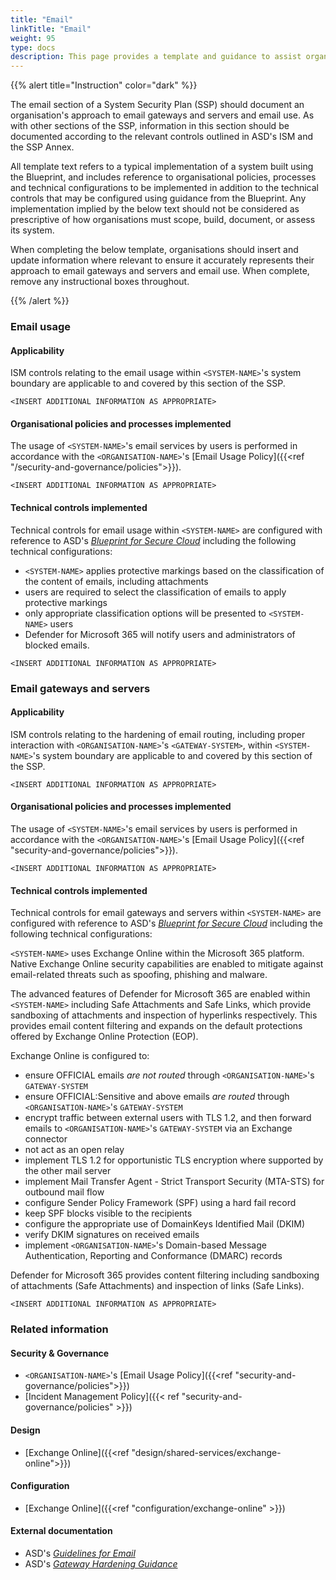 ```yaml
---
title: "Email"
linkTitle: "Email"
weight: 95
type: docs
description: This page provides a template and guidance to assist organisations in documenting their approach to email gateways and servers and email use associated with their system(s) built on ASD's Blueprint for Secure Cloud.
---
```


{{% alert title="Instruction" color="dark" %}}

The email section of a System Security Plan (SSP) should document an organisation's approach to email gateways and servers and email use. As with other sections of the SSP, information in this section should be documented according to the relevant controls outlined in ASD's ISM and the SSP Annex. 

All template text refers to a typical implementation of a system built using the Blueprint, and includes reference to organisational policies, processes and technical configurations to be implemented in addition to the technical controls that may be configured using guidance from the Blueprint. Any implementation implied by the below text should not be considered as prescriptive of how organisations must scope, build, document, or assess its system.

When completing the below template, organisations should insert and update information where relevant to ensure it accurately represents their approach to email gateways and servers and email use. When complete, remove any instructional boxes throughout. 

{{% /alert %}}

### Email usage

#### Applicability

ISM controls relating to the email usage within `<SYSTEM-NAME>`'s system boundary are applicable to and covered by this section of the SSP. 

`<INSERT ADDITIONAL INFORMATION AS APPROPRIATE>`

#### Organisational policies and processes implemented

The usage of `<SYSTEM-NAME>`'s email services by users is performed in accordance with the `<ORGANISATION-NAME>`'s [Email Usage Policy]({{<ref "/security-and-governance/policies">}}).

`<INSERT ADDITIONAL INFORMATION AS APPROPRIATE>`

#### Technical controls implemented

Technical controls for email usage within `<SYSTEM-NAME>` are configured with reference to ASD's [*Blueprint for Secure Cloud*](https://blueprint.asd.gov.au) including the following technical configurations:

* `<SYSTEM-NAME>` applies protective markings based on the classification of the content of emails, including attachments
* users are required to select the classification of emails to apply protective markings
* only appropriate classification options will be presented to `<SYSTEM-NAME>` users
* Defender for Microsoft 365 will notify users and administrators of blocked emails.

`<INSERT ADDITIONAL INFORMATION AS APPROPRIATE>`

### Email gateways and servers

#### Applicability

ISM controls relating to the hardening of email routing, including proper interaction with `<ORGANISATION-NAME>`'s `<GATEWAY-SYSTEM>`, within `<SYSTEM-NAME>`'s system boundary are applicable to and covered by this section of the SSP. 

`<INSERT ADDITIONAL INFORMATION AS APPROPRIATE>`

#### Organisational policies and processes implemented

The usage of `<SYSTEM-NAME>`'s email services by users is performed in accordance with the `<ORGANISATION-NAME>`'s [Email Usage Policy]({{<ref "security-and-governance/policies">}}).

`<INSERT ADDITIONAL INFORMATION AS APPROPRIATE>`

#### Technical controls implemented

Technical controls for email gateways and servers within `<SYSTEM-NAME>` are configured with reference to ASD's [*Blueprint for Secure Cloud*](https://blueprint.asd.gov.au) including the following technical configurations:

`<SYSTEM-NAME>` uses Exchange Online within the Microsoft 365 platform. Native Exchange Online security capabilities are enabled to mitigate against email-related threats such as spoofing, phishing and malware. 

The advanced features of Defender for Microsoft 365 are enabled within `<SYSTEM-NAME>` including Safe Attachments and Safe Links, which provide sandboxing of attachments and inspection of hyperlinks respectively. This provides email content filtering and expands on the default protections offered by Exchange Online Protection (EOP).

Exchange Online is configured to: 
* ensure OFFICIAL emails *are not routed* through `<ORGANISATION-NAME>`'s `GATEWAY-SYSTEM`
* ensure OFFICIAL:Sensitive and above emails *are routed* through `<ORGANISATION-NAME>`'s `GATEWAY-SYSTEM` 
* encrypt traffic between external users with TLS 1.2, and then forward emails to `<ORGANISATION-NAME>`'s `GATEWAY-SYSTEM` via an Exchange connector
* not act as an open relay
* implement TLS 1.2 for opportunistic TLS encryption where supported by the other mail server
* implement Mail Transfer Agent - Strict Transport Security (MTA-STS) for outbound mail flow
* configure Sender Policy Framework (SPF) using a hard fail record 
* keep SPF blocks visible to the recipients
* configure the appropriate use of DomainKeys Identified Mail (DKIM)
* verify DKIM signatures on received emails
* implement `<ORGANISATION-NAME>`'s Domain-based Message Authentication, Reporting and Conformance (DMARC) records

Defender for Microsoft 365 provides content filtering including sandboxing of attachments (Safe Attachments) and inspection of links (Safe Links).

`<INSERT ADDITIONAL INFORMATION AS APPROPRIATE>`

### Related information

#### Security & Governance

*   `<ORGANISATION-NAME>`'s [Email Usage Policy]({{<ref "security-and-governance/policies">}})
*  [Incident Management Policy]({{< ref "security-and-governance/policies" >}})

#### Design

*   [Exchange Online]({{<ref "design/shared-services/exchange-online">}})


#### Configuration

* [Exchange Online]({{<ref "configuration/exchange-online" >}})


#### External documentation

* ASD's [*Guidelines for Email*](https://www.cyber.gov.au/resources-business-and-government/essential-cyber-security/ism/cyber-security-guidelines/guidelines-email)
* ASD's [*Gateway Hardening Guidance*](https://www.cyber.gov.au/resources-business-and-government/maintaining-devices-and-systems/system-hardening-and-administration/gateway-hardening)